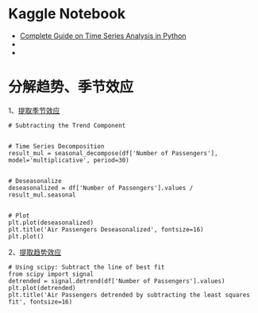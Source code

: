 # Kaggle Notebook

- [Complete Guide on Time Series Analysis in Python](https://www.kaggle.com/code/prashant111/complete-guide-on-time-series-analysis-in-python/notebook)
- 
- 





# 分解趋势、季节效应

1、[提取季节效应](https://www.kaggle.com/code/prashant111/complete-guide-on-time-series-analysis-in-python?scriptVersionId=41657782&cellId=41)

```
# Subtracting the Trend Component


# Time Series Decomposition
result_mul = seasonal_decompose(df['Number of Passengers'], model='multiplicative', period=30)


# Deseasonalize
deseasonalized = df['Number of Passengers'].values / result_mul.seasonal


# Plot
plt.plot(deseasonalized)
plt.title('Air Passengers Deseasonalized', fontsize=16)
plt.plot()
```



2、[提取趋势效应](https://www.kaggle.com/code/prashant111/complete-guide-on-time-series-analysis-in-python?scriptVersionId=41657782&cellId=38)

```
# Using scipy: Subtract the line of best fit
from scipy import signal
detrended = signal.detrend(df['Number of Passengers'].values)
plt.plot(detrended)
plt.title('Air Passengers detrended by subtracting the least squares fit', fontsize=16)
```

